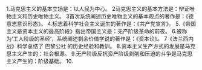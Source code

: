 <!--
 * @Author: 唐王瑶
 * @Email：tangwangyao@hualala.com
 * @Date: 2022-10-20 11:30:34
 * @LastEditors: 唐王瑶
 * @Description: politics 徐涛001
 * @FilePath: /graduateExamLearnEnglish/20221020/Politics.md
-->
1.马克思主义的基本立场是：以人民为中心。
2马克思主义的基本方法是：辩证唯物主义和历史唯物主义。
3首次系统阐述历史唯物主义的基本观点的著作是：《德意志意识形态》。
4.标志着科学社会主义诞生的著作是：《共产党宣言》。
5.《帝国主义是资本主义的最高阶段》指出帝国主义是：无产阶级革命的前夜。
6.被称为‘工人阶级的圣经’，系统阐述剩余价值学说的著作是：《资本论》。
7《法兰西内战》科学总结了 巴黎公社 的历史经验和教训。
8.资本主义生产方式的发展是马克思主义产生的：社会根源。
9.无产阶级反抗资产阶级剥削和压迫的斗争是马克思主义产生的：阶级基础。
10.
